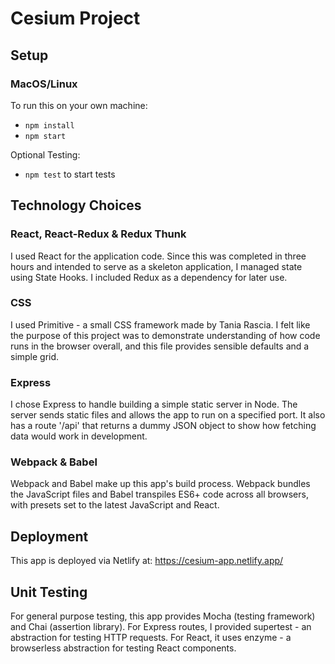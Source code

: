 # Cesium Project

## Setup

### MacOS/Linux

To run this on your own machine:

- `npm install`
- `npm start`

Optional Testing:

- `npm test` to start tests

## Technology Choices

### React, React-Redux & Redux Thunk
I used React for the application code. Since this was completed in three hours and intended to serve as a skeleton application, I managed state using State Hooks. I included Redux as a dependency for later use.

### CSS
I used Primitive - a small CSS framework made by Tania Rascia. I felt like the purpose of this project was to demonstrate understanding of how code runs in the browser overall, and this file provides sensible defaults and a simple grid.

### Express
I chose Express to handle building a simple static server in Node. The server sends static files and allows the app to run on a specified port. It also has a route '/api' that returns a dummy JSON object to show how fetching data would work in development.

### Webpack & Babel
Webpack and Babel make up this app's build process. Webpack bundles the JavaScript files and Babel transpiles ES6+ code across all browsers, with presets set to the latest JavaScript and React.

## Deployment
This app is deployed via Netlify at: https://cesium-app.netlify.app/

## Unit Testing
For general purpose testing, this app provides Mocha (testing framework) and Chai (assertion library). For Express routes, I provided supertest - an abstraction for testing HTTP requests. For React, it uses enzyme - a browserless abstraction for testing React components.
